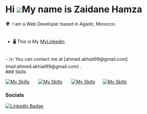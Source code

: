 Hi ![](https://user-images.githubusercontent.com/18350557/176309783-0785949b-9127-417c-8b55-ab5a4333674e.gif)My name is Zaidane Hamza
========================================================================================================================================

🌍  I am a Web Developer based in Agadir, Morocco.
<br/>
<br>
- 🖥️  This is My [MyLinkedin]((https://www.linkedin.com/in/hamza-zaidane/)).
<br>
- ✉️  You can contact me at [ahmed.akhiat99@gmail.com](mail:ahmed.akhiat99@gmail.com) .
<br>
### Skills

[![My Skills](https://skillicons.dev/icons?i=html,css)](https://skillicons.dev) &nbsp;&nbsp;&nbsp;&nbsp;&nbsp; [![My Skills](https://skillicons.dev/icons?i=js,react)](https://skillicons.dev) &nbsp;&nbsp;&nbsp;&nbsp;&nbsp; [![My Skills](https://skillicons.dev/icons?i=php,laravel)](https://skillicons.dev) &nbsp;&nbsp;&nbsp;&nbsp;&nbsp;[![My Skills](https://skillicons.dev/icons?i=figma,ai)](https://skillicons.dev)
<br/>

### Socials

<div id="badges">
  <a href="[https://www.linkedin.com/in/oushi33r/](https://www.linkedin.com/in/hamza-zaidane/)">
    <img src="https://img.shields.io/badge/LinkedIn-blue?style=for-the-badge&logo=linkedin&logoColor=white" alt="LinkedIn Badge"/>
  </a>
</div>
